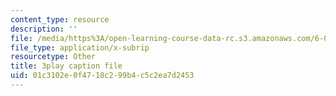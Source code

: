 ```yaml
---
content_type: resource
description: ''
file: /media/https%3A/open-learning-course-data-rc.s3.amazonaws.com/6-0001-introduction-to-computer-science-and-programming-in-python-fall-2016/01c3102e0f4718c299b4c5c2ea7d2453_ncpb4wIsQu8.srt
file_type: application/x-subrip
resourcetype: Other
title: 3play caption file
uid: 01c3102e-0f47-18c2-99b4-c5c2ea7d2453
---
```

